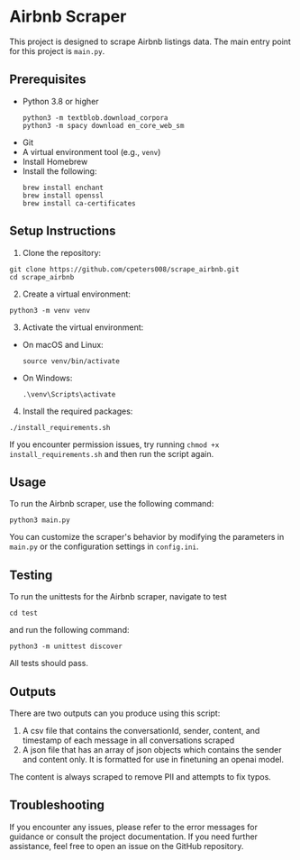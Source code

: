 # Airbnb Scraper

This project is designed to scrape Airbnb listings data. The main entry point for this project is `main.py`.

## Prerequisites

- Python 3.8 or higher
  ```
  python3 -m textblob.download_corpora
  python3 -m spacy download en_core_web_sm
  ```
- Git
- A virtual environment tool (e.g., `venv`)
- Install Homebrew
- Install the following:
  ```
  brew install enchant
  brew install openssl
  brew install ca-certificates
  ```

## Setup Instructions

1. Clone the repository:

```
git clone https://github.com/cpeters008/scrape_airbnb.git
cd scrape_airbnb
```

2. Create a virtual environment:

```
python3 -m venv venv
```

3. Activate the virtual environment:

- On macOS and Linux:

  ```
  source venv/bin/activate
  ```

- On Windows:

  ```
  .\venv\Scripts\activate
  ```

4. Install the required packages:

```
./install_requirements.sh
```

If you encounter permission issues, try running `chmod +x install_requirements.sh` and then run the script again.

## Usage

To run the Airbnb scraper, use the following command:

```
python3 main.py
```

You can customize the scraper's behavior by modifying the parameters in `main.py` or the configuration settings in `config.ini`.

## Testing

To run the unittests for the Airbnb scraper, navigate to test
```
cd test
```
and run the following command:
```
python3 -m unittest discover
```

All tests should pass.

## Outputs

There are two outputs can you produce using this script:

1. A csv file that contains the conversationId, sender, content, and timestamp of each message in all conversations scraped
2. A json file that has an array of json objects which contains the sender and content only. It is formatted for use in finetuning an openai model. 

The content is always scraped to remove PII and attempts to fix typos.

## Troubleshooting

If you encounter any issues, please refer to the error messages for guidance or consult the project documentation. If you need further assistance, feel free to open an issue on the GitHub repository.

